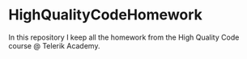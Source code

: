 # HighQualityCodeHomework
In this repository I keep all the homework from the High Quality Code course @ Telerik Academy.
